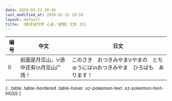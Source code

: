 ```yaml
---
date: 2020-02-23 20:56
last_modified_at: 2020-02-25 20:50
layout: default
title: 《精灵宝可梦 心金／魂银》文本 321
---
```

| 编号 | 中文 | 日文 |
| ---- | ---- | ---- |
| 0 | 前面是月见山，\r途中还有\n月见山广场！ | このさき　おつきみやま\rやまの　とちゅうには\nおつきみやま　ひろばも　あります！ |
{: .table .table-bordered .table-hover .xz-pokemon-text .xz-pokemon-text-HGSS }
